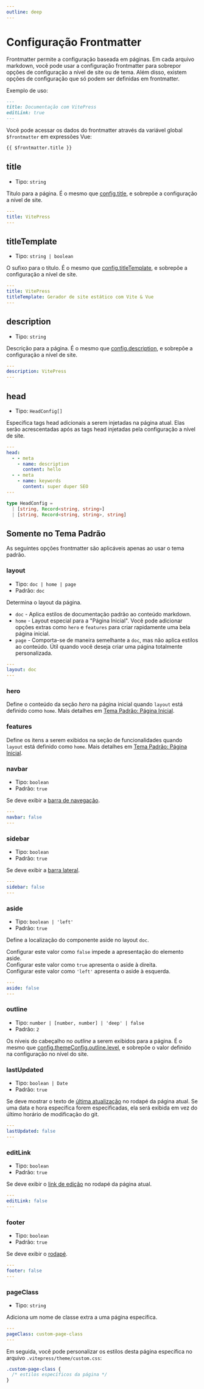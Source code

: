 ```yaml
---
outline: deep
---
```


# Configuração Frontmatter

Frontmatter permite a configuração baseada em páginas. Em cada arquivo markdown, você pode usar a configuração frontmatter para sobrepor opções de configuração a nível de site ou de tema. Além disso, existem opções de configuração que só podem ser definidas em frontmatter.

Exemplo de uso:

```md
---
title: Documentação com VitePress
editLink: true
---
```

Você pode acessar os dados do frontmatter através da variável global `$frontmatter` em expressões Vue:

```md
{{ $frontmatter.title }}
```

## title

- Tipo: `string`

Título para a página. É o mesmo que [config.title](./site-config#title), e sobrepõe a configuração a nível de site.

```yaml
---
title: VitePress
---
```

## titleTemplate

- Tipo: `string | boolean`

O sufixo para o título. É o mesmo que [config.titleTemplate](./site-config#titletemplate), e sobrepõe a configuração a nível de site.

```yaml
---
title: VitePress
titleTemplate: Gerador de site estático com Vite & Vue
---
```

## description

- Tipo: `string`

Descrição para a página. É o mesmo que [config.description](./site-config#description), e sobrepõe a configuração a nível de site.

```yaml
---
description: VitePress
---
```

## head

- Tipo: `HeadConfig[]`

Especifica tags head adicionais a serem injetadas na página atual. Elas serão acrescentadas após as tags head injetadas pela configuração a nível de site.

```yaml
---
head:
  - - meta
    - name: description
      content: hello
  - - meta
    - name: keywords
      content: super duper SEO
---
```

```ts
type HeadConfig =
  | [string, Record<string, string>]
  | [string, Record<string, string>, string]
```

## Somente no Tema Padrão

As seguintes opções frontmatter são aplicáveis apenas ao usar o tema padrão.

### layout

- Tipo: `doc | home | page`
- Padrão: `doc`

Determina o layout da página.

- `doc` - Aplica estilos de documentação padrão ao conteúdo markdown.
- `home` - Layout especial para a "Página Inicial". Você pode adicionar opções extras como `hero` e `features` para criar rapidamente uma bela página inicial.
- `page` - Comporta-se de maneira semelhante a `doc`, mas não aplica estilos ao conteúdo. Útil quando você deseja criar uma página totalmente personalizada.

```yaml
---
layout: doc
---
```

### hero <Badge type="info" text="apenas para página inicial" />

Define o conteúdo da seção _hero_ na página inicial quando `layout` está definido como `home`. Mais detalhes em [Tema Padrão: Página Inicial](./default-theme-home-page).

### features <Badge type="info" text="apenas para página inicial" />

Define os itens a serem exibidos na seção de funcionalidades quando `layout` está definido como `home`. Mais detalhes em [Tema Padrão: Página Inicial](./default-theme-home-page).

### navbar

- Tipo: `boolean`
- Padrão: `true`

Se deve exibir a [barra de navegação](./default-theme-nav).

```yaml
---
navbar: false
---
```

### sidebar

- Tipo: `boolean`
- Padrão: `true`

Se deve exibir a [barra lateral](./default-theme-sidebar).

```yaml
---
sidebar: false
---
```

### aside

- Tipo: `boolean | 'left'`
- Padrão: `true`

Define a localização do componente aside no layout `doc`.

Configurar este valor como `false` impede a apresentação do elemento aside.\
Configurar este valor como `true` apresenta o aside à direita.\
Configurar este valor como `'left'` apresenta o aside à esquerda.

```yaml
---
aside: false
---
```

### outline

- Tipo: `number | [number, number] | 'deep' | false`
- Padrão: `2`

Os níveis do cabeçalho no _outline_ a serem exibidos para a página. É o mesmo que [config.themeConfig.outline.level](./default-theme-config#outline), e sobrepõe o valor definido na configuração no nível do site.

### lastUpdated

- Tipo: `boolean | Date`
- Padrão: `true`

Se deve mostrar o texto de [última atualização](./default-theme-last-updated) no rodapé da página atual. Se uma data e hora específica forem especificadas, ela será exibida em vez do último horário de modificação do git.

```yaml
---
lastUpdated: false
---
```

### editLink

- Tipo: `boolean`
- Padrão: `true`

Se deve exibir o [link de edição](./default-theme-edit-link) no rodapé da página atual.

```yaml
---
editLink: false
---
```

### footer

- Tipo: `boolean`
- Padrão: `true`

Se deve exibir o [rodapé](./default-theme-footer).

```yaml
---
footer: false
---
```

### pageClass

- Tipo: `string`

Adiciona um nome de classe extra a uma página específica.

```yaml
---
pageClass: custom-page-class
---
```

Em seguida, você pode personalizar os estilos desta página específica no arquivo `.vitepress/theme/custom.css`:

```css
.custom-page-class {
  /* estilos específicos da página */
}
```
